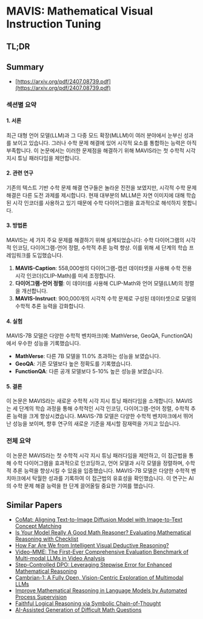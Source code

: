 # MAVIS: Mathematical Visual Instruction Tuning
## TL;DR
## Summary
- [https://arxiv.org/pdf/2407.08739.pdf](https://arxiv.org/pdf/2407.08739.pdf)

### 섹션별 요약

#### 1. 서론
최근 대형 언어 모델(LLM)과 그 다중 모드 확장(MLLM)이 여러 분야에서 눈부신 성과를 보이고 있습니다. 그러나 수학 문제 해결에 있어 시각적 요소를 통합하는 능력은 아직 부족합니다. 이 논문에서는 이러한 문제점을 해결하기 위해 MAVIS라는 첫 수학적 시각 지시 튜닝 패러다임을 제안합니다.

#### 2. 관련 연구
기존의 텍스트 기반 수학 문제 해결 연구들은 놀라운 진전을 보였지만, 시각적 수학 문제 해결은 다른 도전 과제를 제시합니다. 현재 대부분의 MLLM은 자연 이미지에 대해 학습된 시각 인코더를 사용하고 있기 때문에 수학 다이어그램을 효과적으로 해석하지 못합니다.

#### 3. 방법론
MAVIS는 세 가지 주요 문제를 해결하기 위해 설계되었습니다: 수학 다이어그램의 시각적 인코딩, 다이어그램-언어 정렬, 수학적 추론 능력 향상. 이를 위해 세 단계의 학습 프레임워크를 도입했습니다.
1. **MAVIS-Caption**: 558,000쌍의 다이어그램-캡션 데이터셋을 사용해 수학 전용 시각 인코더(CLIP-Math)를 미세 조정합니다.
2. **다이어그램-언어 정렬**: 이 데이터를 사용해 CLIP-Math와 언어 모델(LLM)의 정렬을 개선합니다.
3. **MAVIS-Instruct**: 900,000개의 시각적 수학 문제로 구성된 데이터셋으로 모델의 수학적 추론 능력을 강화합니다.

#### 4. 실험
MAVIS-7B 모델은 다양한 수학적 벤치마크(예: MathVerse, GeoQA, FunctionQA)에서 우수한 성능을 기록했습니다.
- **MathVerse**: 다른 7B 모델을 11.0% 초과하는 성능을 보였습니다.
- **GeoQA**: 기존 모델보다 높은 정확도를 기록했습니다.
- **FunctionQA**: 다른 공개 모델보다 5-10% 높은 성능을 보였습니다.

#### 5. 결론
이 논문은 MAVIS라는 새로운 수학적 시각 지시 튜닝 패러다임을 소개합니다. MAVIS는 세 단계의 학습 과정을 통해 수학적인 시각 인코딩, 다이어그램-언어 정렬, 수학적 추론 능력을 크게 향상시켰습니다. MAVIS-7B 모델은 다양한 수학적 벤치마크에서 뛰어난 성능을 보이며, 향후 연구의 새로운 기준을 제시할 잠재력을 가지고 있습니다.

### 전체 요약
이 논문은 MAVIS라는 첫 수학적 시각 지시 튜닝 패러다임을 제안하고, 이 접근법을 통해 수학 다이어그램을 효과적으로 인코딩하고, 언어 모델과 시각 모델을 정렬하며, 수학적 추론 능력을 향상시킬 수 있음을 입증했습니다. MAVIS-7B 모델은 다양한 수학적 벤치마크에서 탁월한 성과를 기록하여 이 접근법의 유효성을 확인했습니다. 이 연구는 AI의 수학 문제 해결 능력을 한 단계 끌어올릴 중요한 기여를 했습니다.

## Similar Papers
- [CoMat: Aligning Text-to-Image Diffusion Model with Image-to-Text Concept Matching](2404.03653.md)
- [Is Your Model Really A Good Math Reasoner? Evaluating Mathematical Reasoning with Checklist](2407.08733.md)
- [How Far Are We from Intelligent Visual Deductive Reasoning?](2403.04732.md)
- [Video-MME: The First-Ever Comprehensive Evaluation Benchmark of Multi-modal LLMs in Video Analysis](2405.21075.md)
- [Step-Controlled DPO: Leveraging Stepwise Error for Enhanced Mathematical Reasoning](2407.00782.md)
- [Cambrian-1: A Fully Open, Vision-Centric Exploration of Multimodal LLMs](2406.16860.md)
- [Improve Mathematical Reasoning in Language Models by Automated Process Supervision](2406.06592.md)
- [Faithful Logical Reasoning via Symbolic Chain-of-Thought](2405.18357.md)
- [AI-Assisted Generation of Difficult Math Questions](2407.21009.md)
